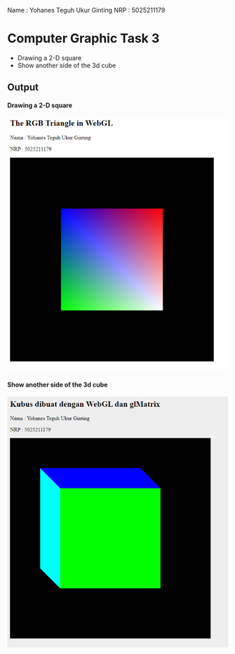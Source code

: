 Name : Yohanes Teguh Ukur Ginting
NRP : 5025211179

# Computer Graphic Task 3
- Drawing a 2-D square
- Show another side of the 3d cube


## Output
#### Drawing a 2-D square
![2dsquare](images/2d-square.png)


#### Show another side of the 3d cube
![3dcube](images/3dcube.png)
